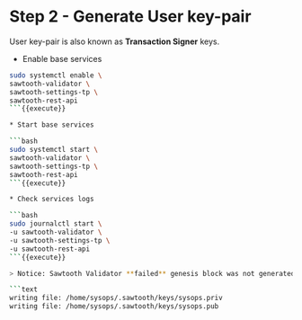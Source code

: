 # Step 2 - Generate User key-pair

User key-pair is also known as **Transaction Signer** keys.

* Enable base services

```bash
sudo systemctl enable \
sawtooth-validator \
sawtooth-settings-tp \
sawtooth-rest-api
```{{execute}}

* Start base services

```bash
sudo systemctl start \
sawtooth-validator \
sawtooth-settings-tp \
sawtooth-rest-api
```{{execute}}

* Check services logs

```bash
sudo journalctl start \
-u sawtooth-validator \
-u sawtooth-settings-tp \
-u sawtooth-rest-api
```{{execute}}

> Notice: Sawtooth Validator **failed** genesis block was not generated in the scenario.

```text
writing file: /home/sysops/.sawtooth/keys/sysops.priv
writing file: /home/sysops/.sawtooth/keys/sysops.pub
```
